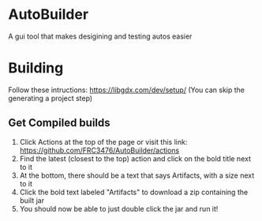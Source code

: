 # AutoBuilder
A gui tool that makes desigining and testing autos easier

# Building
Follow these intructions: https://libgdx.com/dev/setup/
(You can skip the generating a project step)

## Get Compiled builds
1. Click Actions at the top of the page or visit this link: https://github.com/FRC3476/AutoBuilder/actions
2. Find the latest (closest to the top) action and click on the bold title next to it
3. At the bottom, there should be a text that says Artifacts, with a size next to it
4. Click the bold text labeled "Artifacts" to download a zip containing the built jar
5. You should now be able to just double click the jar and run it!


